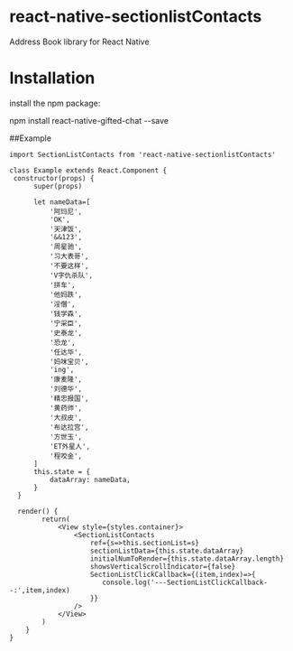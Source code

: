 # react-native-sectionlistContacts
Address Book library for React Native

Installation
=========
install the npm package:

npm install react-native-gifted-chat --save

##Example

    import SectionListContacts from 'react-native-sectionlistContacts'

    class Example extends React.Component {
     constructor(props) {
          super(props)

          let nameData=[
              '阿玛尼',
              'OK',
              '天津饭',
              '&&123',
              '周星驰',
              '习大表哥',
              '不要这样',
              'V字仇杀队',
              '拼车',
              '他妈跌',
              '淫僧',
              '钱学森',
              '宁采臣',
              '史泰龙',
              '恐龙',
              '任达华',
              '妈咪宝贝',
              'ing',
              '康麦隆',
              '刘德华',
              '精忠报国',
              '黄药师',
              '大叔皮',
              '布达拉宫',
              '方世玉',
              'ET外星人',
              '程咬金',
          ]
          this.state = {
              dataArray: nameData,
          }
      }

      render() {
            return(
                <View style={styles.container}>
                    <SectionListContacts
                        ref={s=>this.sectionList=s}
                        sectionListData={this.state.dataArray}
                        initialNumToRender={this.state.dataArray.length}
                        showsVerticalScrollIndicator={false}
                        SectionListClickCallback={(item,index)=>{
                           console.log('---SectionListClickCallback--:',item,index)
                        }}
                    />
                </View>
            )
        }
    }
